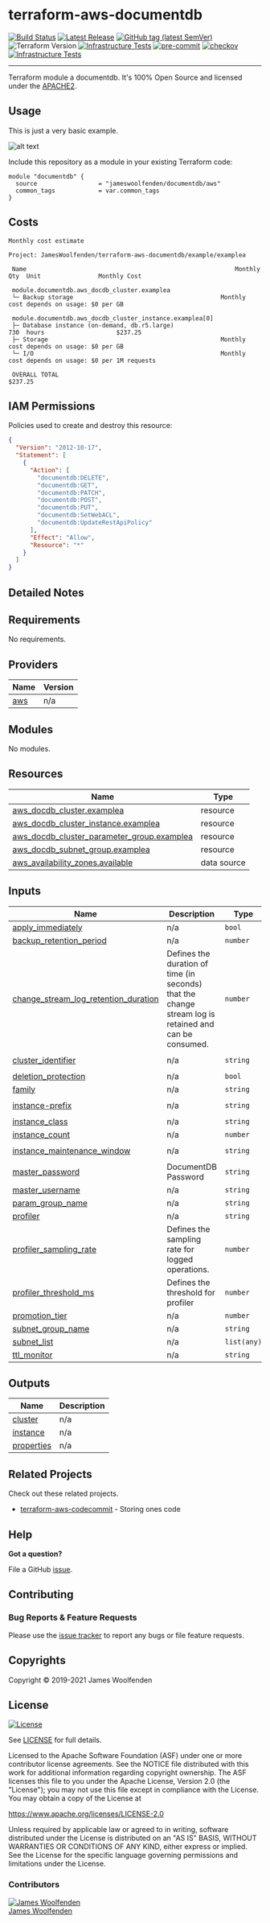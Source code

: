 # terraform-aws-documentdb

[![Build Status](https://github.com/JamesWoolfenden/terraform-aws-documentdb/workflows/Verify%20and%20Bump/badge.svg?branch=master)](https://github.com/JamesWoolfenden/terraform-aws-documentdb)
[![Latest Release](https://img.shields.io/github/release/JamesWoolfenden/terraform-aws-documentdb.svg)](https://github.com/JamesWoolfenden/terraform-aws-documentdb/releases/latest)
[![GitHub tag (latest SemVer)](https://img.shields.io/github/tag/JamesWoolfenden/terraform-aws-documentdb.svg?label=latest)](https://github.com/JamesWoolfenden/terraform-aws-documentdb/releases/latest)
![Terraform Version](https://img.shields.io/badge/tf-%3E%3D0.14.0-blue.svg)
[![Infrastructure Tests](https://www.bridgecrew.cloud/badges/github/JamesWoolfenden/terraform-aws-documentdb/cis_aws)](https://www.bridgecrew.cloud/link/badge?vcs=github&fullRepo=JamesWoolfenden%2Fterraform-aws-documentdb&benchmark=CIS+AWS+V1.2)
[![pre-commit](https://img.shields.io/badge/pre--commit-enabled-brightgreen?logo=pre-commit&logoColor=white)](https://github.com/pre-commit/pre-commit)
[![checkov](https://img.shields.io/badge/checkov-verified-brightgreen)](https://www.checkov.io/)
[![Infrastructure Tests](https://www.bridgecrew.cloud/badges/github/jameswoolfenden/terraform-aws-documentdb/general)](https://www.bridgecrew.cloud/link/badge?vcs=github&fullRepo=JamesWoolfenden%2Fterraform-aws-documentdb&benchmark=INFRASTRUCTURE+SECURITY)

---

Terraform module a documentdb. It's 100% Open Source and licensed under the [APACHE2](LICENSE).

## Usage

This is just a very basic example.

![alt text](./diagram/documentdb.png)

Include this repository as a module in your existing Terraform code:

```hcl
module "documentdb" {
  source                 = "jameswoolfenden/documentdb/aws"
  common_tags            = var.common_tags
}
```

## Costs

```text
Monthly cost estimate

Project: JamesWoolfenden/terraform-aws-documentdb/example/examplea

 Name                                                          Monthly Qty  Unit                Monthly Cost

 module.documentdb.aws_docdb_cluster.examplea
 └─ Backup storage                                         Monthly cost depends on usage: $0 per GB

 module.documentdb.aws_docdb_cluster_instance.examplea[0]
 ├─ Database instance (on-demand, db.r5.large)                         730  hours                    $237.25
 ├─ Storage                                                Monthly cost depends on usage: $0 per GB
 └─ I/O                                                    Monthly cost depends on usage: $0 per 1M requests

 OVERALL TOTAL                                                                                       $237.25
```

## IAM Permissions

Policies used to create and destroy this resource:

```json
{
  "Version": "2012-10-17",
  "Statement": [
    {
      "Action": [
        "documentdb:DELETE",
        "documentdb:GET",
        "documentdb:PATCH",
        "documentdb:POST",
        "documentdb:PUT",
        "documentdb:SetWebACL",
        "documentdb:UpdateRestApiPolicy"
      ],
      "Effect": "Allow",
      "Resource": "*"
    }
  ]
}
```

## Detailed Notes

<!-- BEGINNING OF PRE-COMMIT-TERRAFORM DOCS HOOK -->
## Requirements

No requirements.

## Providers

| Name | Version |
|------|---------|
| <a name="provider_aws"></a> [aws](#provider\_aws) | n/a |

## Modules

No modules.

## Resources

| Name | Type |
|------|------|
| [aws_docdb_cluster.examplea](https://registry.terraform.io/providers/hashicorp/aws/latest/docs/resources/docdb_cluster) | resource |
| [aws_docdb_cluster_instance.examplea](https://registry.terraform.io/providers/hashicorp/aws/latest/docs/resources/docdb_cluster_instance) | resource |
| [aws_docdb_cluster_parameter_group.examplea](https://registry.terraform.io/providers/hashicorp/aws/latest/docs/resources/docdb_cluster_parameter_group) | resource |
| [aws_docdb_subnet_group.examplea](https://registry.terraform.io/providers/hashicorp/aws/latest/docs/resources/docdb_subnet_group) | resource |
| [aws_availability_zones.available](https://registry.terraform.io/providers/hashicorp/aws/latest/docs/data-sources/availability_zones) | data source |

## Inputs

| Name | Description | Type | Default | Required |
|------|-------------|------|---------|:--------:|
| <a name="input_apply_immediately"></a> [apply\_immediately](#input\_apply\_immediately) | n/a | `bool` | `false` | no |
| <a name="input_backup_retention_period"></a> [backup\_retention\_period](#input\_backup\_retention\_period) | n/a | `number` | `5` | no |
| <a name="input_change_stream_log_retention_duration"></a> [change\_stream\_log\_retention\_duration](#input\_change\_stream\_log\_retention\_duration) | Defines the duration of time (in seconds) that the change stream log is retained and can be consumed. | `number` | `10800` | no |
| <a name="input_cluster_identifier"></a> [cluster\_identifier](#input\_cluster\_identifier) | n/a | `string` | `"my-docdb-cluster"` | no |
| <a name="input_deletion_protection"></a> [deletion\_protection](#input\_deletion\_protection) | n/a | `bool` | `false` | no |
| <a name="input_family"></a> [family](#input\_family) | n/a | `string` | `"docdb3.6"` | no |
| <a name="input_instance-prefix"></a> [instance-prefix](#input\_instance-prefix) | n/a | `string` | `"docdb-cluster-demo"` | no |
| <a name="input_instance_class"></a> [instance\_class](#input\_instance\_class) | n/a | `string` | `"db.r5.large"` | no |
| <a name="input_instance_count"></a> [instance\_count](#input\_instance\_count) | n/a | `number` | `1` | no |
| <a name="input_instance_maintenance_window"></a> [instance\_maintenance\_window](#input\_instance\_maintenance\_window) | n/a | `string` | `"Sat:00:00-Sat:03:00"` | no |
| <a name="input_master_password"></a> [master\_password](#input\_master\_password) | DocumentDB Password | `string` | n/a | yes |
| <a name="input_master_username"></a> [master\_username](#input\_master\_username) | n/a | `string` | `"docadmin"` | no |
| <a name="input_param_group_name"></a> [param\_group\_name](#input\_param\_group\_name) | n/a | `string` | `"examplea"` | no |
| <a name="input_profiler"></a> [profiler](#input\_profiler) | n/a | `string` | `"disabled"` | no |
| <a name="input_profiler_sampling_rate"></a> [profiler\_sampling\_rate](#input\_profiler\_sampling\_rate) | Defines the sampling rate for logged operations. | `number` | `1` | no |
| <a name="input_profiler_threshold_ms"></a> [profiler\_threshold\_ms](#input\_profiler\_threshold\_ms) | Defines the threshold for profiler | `number` | `100` | no |
| <a name="input_promotion_tier"></a> [promotion\_tier](#input\_promotion\_tier) | n/a | `number` | `0` | no |
| <a name="input_subnet_group_name"></a> [subnet\_group\_name](#input\_subnet\_group\_name) | n/a | `string` | `"docdb"` | no |
| <a name="input_subnet_list"></a> [subnet\_list](#input\_subnet\_list) | n/a | `list(any)` | n/a | yes |
| <a name="input_ttl_monitor"></a> [ttl\_monitor](#input\_ttl\_monitor) | n/a | `string` | `"enabled"` | no |

## Outputs

| Name | Description |
|------|-------------|
| <a name="output_cluster"></a> [cluster](#output\_cluster) | n/a |
| <a name="output_instance"></a> [instance](#output\_instance) | n/a |
| <a name="output_properties"></a> [properties](#output\_properties) | n/a |
<!-- END OF PRE-COMMIT-TERRAFORM DOCS HOOK -->

## Related Projects

Check out these related projects.

- [terraform-aws-codecommit](https://github.com/jameswoolfenden/terraform-aws-documentdb) - Storing ones code

## Help

**Got a question?**

File a GitHub [issue](https://github.com/jameswoolfenden/terraform-aws-documentdb/issues).

## Contributing

### Bug Reports & Feature Requests

Please use the [issue tracker](https://github.com/jameswoolfenden/terraform-aws-documentdb/issues) to report any bugs or file feature requests.

## Copyrights

Copyright © 2019-2021 James Woolfenden

## License

[![License](https://img.shields.io/badge/License-Apache%202.0-blue.svg)](https://opensource.org/licenses/Apache-2.0)

See [LICENSE](LICENSE) for full details.

Licensed to the Apache Software Foundation (ASF) under one
or more contributor license agreements. See the NOTICE file
distributed with this work for additional information
regarding copyright ownership. The ASF licenses this file
to you under the Apache License, Version 2.0 (the
"License"); you may not use this file except in compliance
with the License. You may obtain a copy of the License at

<https://www.apache.org/licenses/LICENSE-2.0>

Unless required by applicable law or agreed to in writing,
software distributed under the License is distributed on an
"AS IS" BASIS, WITHOUT WARRANTIES OR CONDITIONS OF ANY
KIND, either express or implied. See the License for the
specific language governing permissions and limitations
under the License.

### Contributors

[![James Woolfenden][jameswoolfenden_avatar]][jameswoolfenden_homepage]<br/>[James Woolfenden][jameswoolfenden_homepage]

[jameswoolfenden_homepage]: https://github.com/jameswoolfenden
[jameswoolfenden_avatar]: https://github.com/jameswoolfenden.png?size=150
[github]: https://github.com/jameswoolfenden
[linkedin]: https://www.linkedin.com/in/jameswoolfenden/
[twitter]: https://twitter.com/JimWoolfenden
[share_twitter]: https://twitter.com/intent/tweet/?text=terraform-aws-documentdb&url=https://github.com/jameswoolfenden/terraform-aws-documentdb
[share_linkedin]: https://www.linkedin.com/shareArticle?mini=true&title=terraform-aws-documentdb&url=https://github.com/jameswoolfenden/terraform-aws-documentdb
[share_reddit]: https://reddit.com/submit/?url=https://github.com/jameswoolfenden/terraform-aws-documentdb
[share_facebook]: https://facebook.com/sharer/sharer.php?u=https://github.com/jameswoolfenden/terraform-aws-documentdb
[share_email]: mailto:?subject=terraform-aws-documentdb&body=https://github.com/jameswoolfenden/terraform-aws-documentdb
